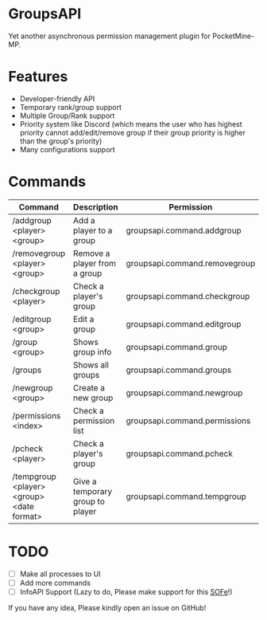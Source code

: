 # GroupsAPI

Yet another asynchronous permission management plugin for PocketMine-MP.

# Features

* Developer-friendly API
* Temporary rank/group support
* Multiple Group/Rank support
* Priority system like Discord (which means the user who has highest priority cannot add/edit/remove group if their
  group priority is higher than the group's priority)
* Many configurations support

# Commands

| Command                                   |Description| Permission                     |
|-------------------------------------------|---|--------------------------------|
| /addgroup &lt;player&gt; &lt;group&gt;                |Add a player to a group| groupsapi.command.addgroup     |
| /removegroup &lt;player&gt; &lt;group&gt;             |Remove a player from a group| groupsapi.command.removegroup  |
| /checkgroup &lt;player&gt;                      |Check a player's group| groupsapi.command.checkgroup   |
| /editgroup &lt;group&gt;                        |Edit a group| groupsapi.command.editgroup    |
| /group &lt;group&gt;                            |Shows group info| groupsapi.command.group        |
| /groups                                   |Shows all groups| groupsapi.command.groups       |
| /newgroup &lt;group&gt;                         |Create a new group| groupsapi.command.newgroup     |
| /permissions &lt;index&gt;                      |Check a permission list| groupsapi.command.permissions |
| /pcheck &lt;player&gt;                          |Check a player's group|groupsapi.command.pcheck|
| /tempgroup &lt;player&gt; &lt;group&gt; &lt;date format&gt; |Give a temporary group to player|groupsapi.command.tempgroup|

# TODO
* [ ] Make all processes to UI
* [ ] Add more commands
* [ ] InfoAPI Support (Lazy to do, Please make support for this [SOFe](https://github.com/SOF3/InfoAPI)!)

If you have any idea, Please kindly open an issue on GitHub!
